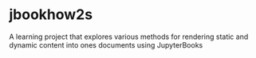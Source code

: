 # jbookhow2s
A learning project that explores various methods for rendering static and dynamic content into ones documents using JupyterBooks
